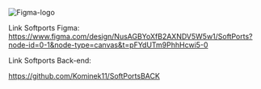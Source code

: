 
![Figma-logo](https://github.com/user-attachments/assets/21b63528-6460-4b2a-91f6-3664ab917ad7)

Link Softports Figma: https://www.figma.com/design/NusAGBYoXfB2AXNDV5W5w1/SoftPorts?node-id=0-1&node-type=canvas&t=pFYdUTm9PhhHcwi5-0

Link Softports Back-end:

https://github.com/Kominek11/SoftPortsBACK
